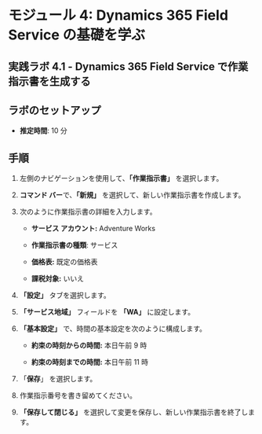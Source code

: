 ﻿---
lab:
    title: 'ラボ 4.1: Dynamics 365 Field Service で作業指示書を生成する'
    module: 'モジュール 4: Dynamics 365 Field Service の基礎を学ぶ'
---

モジュール 4: Dynamics 365 Field Service の基礎を学ぶ
========================

## 実践ラボ 4.1 - Dynamics 365 Field Service で作業指示書を生成する

## ラボのセットアップ

  - **推定時間**: 10 分

## 手順

1. 左側のナビゲーションを使用して、**「作業指示書」** を選択します。

2. **コマンド バー**で、**「新規」** を選択して、新しい作業指示書を作成します。

3. 次のように作業指示書の詳細を入力します。

	- **サービス アカウント:** Adventure Works

	- **作業指示書の種類**: サービス

	- **価格表:** 既定の価格表

	- **課税対象:** いいえ

4. **「設定」** タブを選択します。

5. **「サービス地域」** フィールドを **「WA」** に設定します。

6. **「基本設定」** で、時間の基本設定を次のように構成します。

	- **約束の時刻からの時間:** 本日午前 9 時

	- **約束の時刻までの時間:** 本日午前 11 時

7. 「**保存**」 を選択します。

8. 作業指示番号を書き留めてください。 

9. **「保存して閉じる」** を選択して変更を保存し、新しい作業指示書を終了します。
